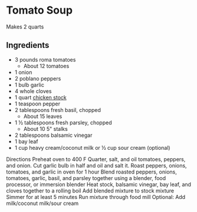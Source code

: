 # Tomato Soup

Makes 2 quarts

## Ingredients

- 3 pounds roma tomatoes
    - About 12 tomatoes
- 1 onion
- 2 poblano peppers
- 1 bulb garlic
- 4 whole cloves
- 1 quart [chicken stock](Ingredients/Stock.md)
- 1 teaspoon pepper
- 2 tablespoons fresh basil, chopped
    - About 15 leaves
- 1 ½ tablespoons fresh parsley, chopped
    - About 10 5" stalks
- 2 tablespoons balsamic vinegar
- 1 bay leaf
- 1 cup heavy cream/coconut milk or ½ cup sour cream (optional)

Directions
Preheat oven to 400 F
Quarter, salt, and oil tomatoes, peppers, and onion.
Cut garlic bulb in half and oil and salt it.
Roast peppers, onions, tomatoes, and garlic in oven for 1 hour
Blend roasted peppers, onions, tomatoes, garlic, basil, and parsley together using a blender, food processor, or immersion blender
Heat stock, balsamic vinegar, bay leaf, and cloves together to a rolling boil
Add blended mixture to stock mixture
Simmer for at least 5 minutes
Run mixture through food mill
Optional: Add milk/coconut milk/sour cream
